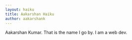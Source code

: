 ```yaml
---
layout: haiku
title: Aakarshan Haiku
author: aakarshank
---
```


Aakarshan Kumar.
That is the name I go by.
I am a web dev.
